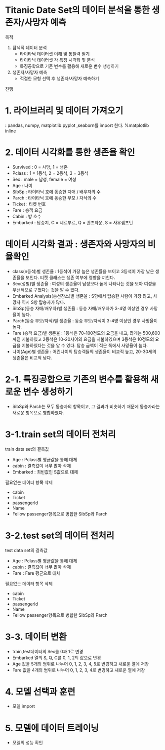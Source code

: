 # Titanic Date Set의 데이터 분석을 통한 생존자/사망자 예측

목적
1. 탐색적 데이터 분석
   - 타이타닉 데이터셋 이해 및 통찰력 얻기
   - 타이타닉 데이터셋 각 특징 시각화 및 분석
   - 특징공학으로 기존 변수를 활용해 새로운 변수 생성하기
2. 생존자/사망자 예측
   - 적절한 모형 선택 후 생존자/사망자 예측하기

진행
# 1. 라이브러리 및 데이터 가져오기
: pandas, numpy, matplotlib.pyplot ,seaborn를 import 한다.
%matplotlib inline
# 2. 데이터 시각화를 통한 생존율 확인
- Survived : 0 = 사망, 1 = 생존
- Pclass : 1 = 1등석, 2 = 2등석, 3 = 3등석
- Sex : male = 남성, female = 여성
- Age : 나이
- SibSp : 타이타닉 호에 동승한 자매 / 배우자의 수
- Parch : 타이타닉 호에 동승한 부모 / 자식의 수
- Ticket : 티켓 번호
- Fare : 승객 요금
- Cabin : 방 호수
- Embarked : 탑승지, C = 셰르부르, Q = 퀸즈타운, S = 사우샘프턴

# 데이터 시각화 결과 : 생존자와 사망자의 비율확인
- class(n등석)별 생존율
: 1등석이 가장 높은 생존률을 보이고 3등석이 가장 낮은 생존율을 보인다.
티켓 클래스는 생존 여부에 영향을 끼친다.
- Sex(성별)별 생존율
: 여성의 생존율이 남성보다 높게 나타나는 것을 보아 여성을 우선적으로 구했다는 것을 알 수 있다.
- Embarked Analysis(승선장소)별 생존율
: S항에서 탑승한 사람이 가장 많고, 사망자 역시 S항 탑승자가 많다.
- SibSp(동승 자매/배우자)별 생존율
: 동승 자매/배우자가 3-4명 이상인 경우 사망율이 높다.
- Parch(동승 부모/자식)별 생존율
: 동승 부모/자식이 3-4명 이상인 경우 사망율이 높다.
- Fare (승객 요금)별 생존율
: 1등석은 70-100정도의 요금을 내고, 많게는 500,600까짇 지불하였고
2등석은 10-20사이의 요금을 지불하였으며 3등석은 10정도의 요금을 지불하였다는 것을 알 수 있다.
탑승 금액이 적은 쪽에서 사망율이 높다. 
- 나이(Age)별 생존율
: 어린나이의 탐승객들의 생존율이 비교적 높고, 
20-30세의 생존율은 비교적 낮다.

# 2-1. 특징공합으로 기존의 변수를 활용해 새로운 변수 생성하기 
- SibSp와 Parch는 모두 동승자의 항목이고, 그 결과가 비슷하기 때문에 동승자라는 새로운 항목으로 병합하였다.


# 3-1.train set의 데이터 전처리
train data set의 결측값
- Age
: Pclass별 평균값을 통해 대체
- cabin
: 결측값이 너무 많아 삭제
- Embarked
: 최빈값인 S값으로 대체


필요없는 데이터 항목 삭제
- cabin
- Ticket
- passengerld
- Name
- Fellow passenger항목으로 병합한 SibSp와 Parch

# 3-2.test set의 데이터 전처리
test data set의 결측값
- Age
: Pclass별 평균값을 통해 대체
- cabin
: 결측값이 너무 많아 삭제
- Fare
: Fare 평균으로 대체 

필요없는 데이터 항목 삭제
- cabin
- Ticket
- passengerld
- Name
- Fellow passenger항목으로 병합한 SibSp와 Parch

# 3-3. 데이터 변환
- train,test데이터의 Sex를 0과 1로 변경
- Embarked 열의 S, Q, C를 0, 1, 2의 값으로 변경
- Age 값을 5개의 범위로 나누어 0, 1, 2, 3, 4, 5로 변경하고 새로운 열에 저장
- Fare 값을 4개의 범위로 나누어 0, 1, 2, 3, 4로 변경하고 새로운 열에 저장
# 4. 모델 선택과 훈련
- 모델 import
# 5. 모델에 데이터 트레이닝 
 - 모델의 성능 확인 
